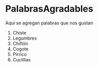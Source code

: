 # PalabrasAgradables
Aquí se agregan palabras que nos gustan

1. Chiste
2. Legumbres
3. Chiflón
4. Cogote
5. Pírrico
6. Cuclillas
